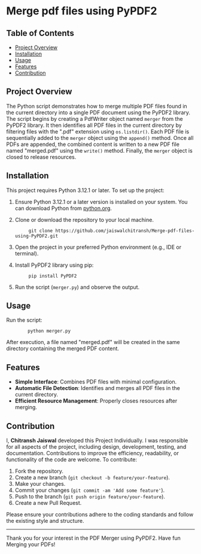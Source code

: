 # Merge pdf files using PyPDF2

## Table of Contents
- [Project Overview](#project-overview)
- [Installation](#installation)
- [Usage](#usage)
- [Features](#features)
- [Contribution](#contribution)


## Project Overview
The Python script demonstrates how to merge multiple PDF files found in the current directory into a single PDF document using the PyPDF2 library.
The script begins by creating a PdfWriter object named `merger` from the PyPDF2 library. It then identifies all PDF files in the current directory by filtering files with the ".pdf" extension using `os.listdir()`. Each PDF file is sequentially added to the `merger` object using the `append()` method. Once all PDFs are appended, the combined content is written to a new PDF file named "merged.pdf" using the `write()` method. Finally, the `merger` object is closed to release resources.


## Installation
This project requires Python 3.12.1 or later.
To set up the project:
1. Ensure Python 3.12.1 or a later version is installed on your system. You can download Python from [python.org](https://www.python.org/downloads/).
2. Clone or download the repository to your local machine.
   
            git clone https://github.com/jaiswalchitransh/Merge-pdf-files-using-PyPDF2.git

4. Open the project in your preferred Python environment (e.g., IDE or terminal).
5. Install PyPDF2 library using pip:
   
            pip install PyPDF2 

6. Run the script (`merger.py`) and observe the output.


## Usage
Run the script:

            python merger.py
  
After execution, a file named "merged.pdf" will be created in the same directory containing the merged PDF content.


## Features
- **Simple Interface**: Combines PDF files with minimal configuration.
- **Automatic File Detection**: Identifies and merges all PDF files in the current directory.
- **Efficient Resource Management**: Properly closes resources after merging.


## Contribution
I, **Chitransh Jaiswal** developed this Project Individually. I was responsible for all aspects of the project, including design, development, testing, and documentation.
Contributions to improve the efficiency, readability, or functionality of the code are welcome. To contribute:
1. Fork the repository.
2. Create a new branch (`git checkout -b feature/your-feature`).
3. Make your changes.
4. Commit your changes (`git commit -am 'Add some feature'`).
5. Push to the branch (`git push origin feature/your-feature`).
6. Create a new Pull Request.

Please ensure your contributions adhere to the coding standards and follow the existing style and structure.

---

Thank you for your interest in the PDF Merger using PyPDF2. Have fun Merging your PDFs!
